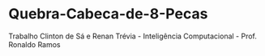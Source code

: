 # Quebra-Cabeca-de-8-Pecas

Trabalho Clinton de Sá e Renan Trévia - Inteligência Computacional - Prof. Ronaldo Ramos

